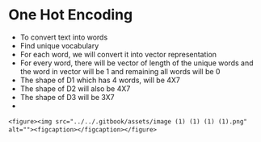 # One Hot Encoding

* To convert text into words
* Find unique vocabulary
* For each word, we will convert it into vector representation
* For every word, there will be vector of length of the unique words and the word in vector will be 1 and remaining all words will be 0
* The shape of D1 which has 4 words, will be 4X7
* The shape of D2 will also be 4X7
* The shape of D3 will be 3X7
*

    <figure><img src="../../.gitbook/assets/image (1) (1) (1) (1).png" alt=""><figcaption></figcaption></figure>
